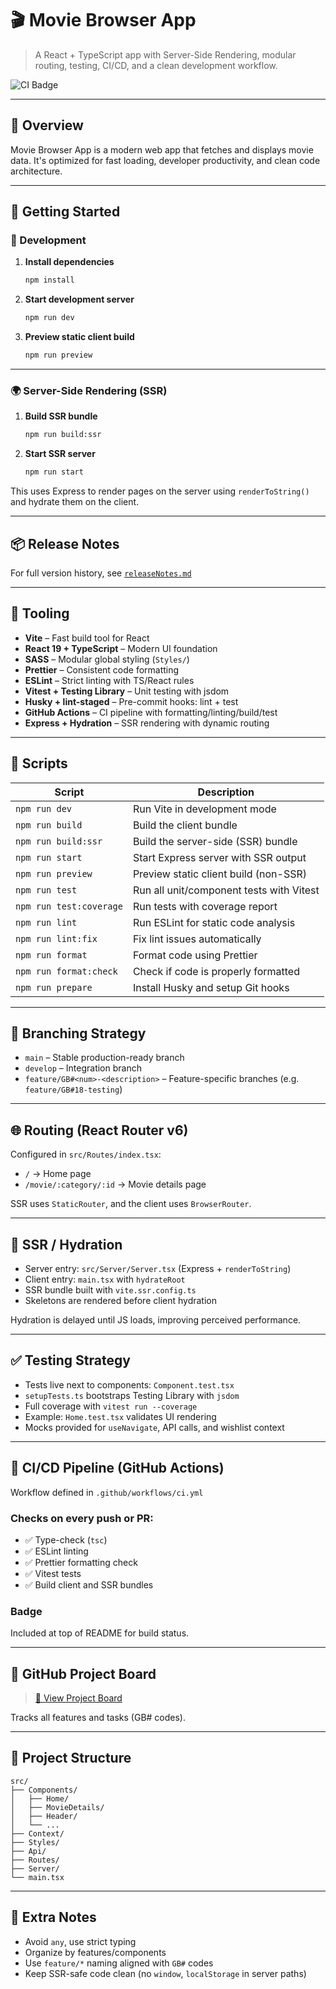 # 🎬 Movie Browser App

> A React + TypeScript app with Server-Side Rendering, modular routing, testing, CI/CD, and a clean development workflow.

![CI Badge](https://github.com/ATTimmy/-movie-browser-app/actions/workflows/ci.yml/badge.svg)

---

## 🧠 Overview

Movie Browser App is a modern web app that fetches and displays movie data. It's optimized for fast loading, developer productivity, and clean code architecture.

---

## 🚀 Getting Started

### 🔧 Development

1. **Install dependencies**

   ```bash
   npm install
   ```

2. **Start development server**

   ```bash
   npm run dev
   ```

3. **Preview static client build**

   ```bash
   npm run preview
   ```

---

### 🌍 Server-Side Rendering (SSR)

1. **Build SSR bundle**

   ```bash
   npm run build:ssr
   ```

2. **Start SSR server**

   ```bash
   npm run start
   ```

This uses Express to render pages on the server using `renderToString()` and hydrate them on the client.

---

## 📦 Release Notes

For full version history, see [`releaseNotes.md`](./releaseNotes.md)

---

## 💅 Tooling

- **Vite** – Fast build tool for React
- **React 19 + TypeScript** – Modern UI foundation
- **SASS** – Modular global styling (`Styles/`)
- **Prettier** – Consistent code formatting
- **ESLint** – Strict linting with TS/React rules
- **Vitest + Testing Library** – Unit testing with jsdom
- **Husky + lint-staged** – Pre-commit hooks: lint + test
- **GitHub Actions** – CI pipeline with formatting/linting/build/test
- **Express + Hydration** – SSR rendering with dynamic routing

---

## 🤪 Scripts

| Script                  | Description                              |
| ----------------------- | ---------------------------------------- |
| `npm run dev`           | Run Vite in development mode             |
| `npm run build`         | Build the client bundle                  |
| `npm run build:ssr`     | Build the server-side (SSR) bundle       |
| `npm run start`         | Start Express server with SSR output     |
| `npm run preview`       | Preview static client build (non-SSR)    |
| `npm run test`          | Run all unit/component tests with Vitest |
| `npm run test:coverage` | Run tests with coverage report           |
| `npm run lint`          | Run ESLint for static code analysis      |
| `npm run lint:fix`      | Fix lint issues automatically            |
| `npm run format`        | Format code using Prettier               |
| `npm run format:check`  | Check if code is properly formatted      |
| `npm run prepare`       | Install Husky and setup Git hooks        |

---

## 🔀 Branching Strategy

- `main` – Stable production-ready branch
- `develop` – Integration branch
- `feature/GB#<num>-<description>` – Feature-specific branches (e.g. `feature/GB#18-testing`)

---

## 🌐 Routing (React Router v6)

Configured in `src/Routes/index.tsx`:

- `/` → Home page
- `/movie/:category/:id` → Movie details page

SSR uses `StaticRouter`, and the client uses `BrowserRouter`.

---

## 🧠 SSR / Hydration

- Server entry: `src/Server/Server.tsx` (Express + `renderToString`)
- Client entry: `main.tsx` with `hydrateRoot`
- SSR bundle built with `vite.ssr.config.ts`
- Skeletons are rendered before client hydration

Hydration is delayed until JS loads, improving perceived performance.

---

## ✅ Testing Strategy

- Tests live next to components: `Component.test.tsx`
- `setupTests.ts` bootstraps Testing Library with `jsdom`
- Full coverage with `vitest run --coverage`
- Example: `Home.test.tsx` validates UI rendering
- Mocks provided for `useNavigate`, API calls, and wishlist context

---

## 🚀 CI/CD Pipeline (GitHub Actions)

Workflow defined in `.github/workflows/ci.yml`

### Checks on every push or PR:

- ✅ Type-check (`tsc`)
- ✅ ESLint linting
- ✅ Prettier formatting check
- ✅ Vitest tests
- ✅ Build client and SSR bundles

### Badge

Included at top of README for build status.

---

## 📌 GitHub Project Board

> [🔗 View Project Board](https://github.com/users/ATTimmy/projects/1/views/1)

Tracks all features and tasks (GB# codes).

---

## 📂 Project Structure

```
src/
├── Components/
│   ├── Home/
│   ├── MovieDetails/
│   ├── Header/
│   └── ...
├── Context/
├── Styles/
├── Api/
├── Routes/
├── Server/
└── main.tsx
```

---

## 🧠 Extra Notes

- Avoid `any`, use strict typing
- Organize by features/components
- Use `feature/*` naming aligned with `GB#` codes
- Keep SSR-safe code clean (no `window`, `localStorage` in server paths)

